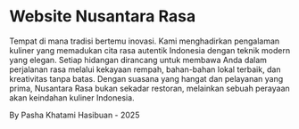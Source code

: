 # Website Nusantara Rasa
Tempat di mana tradisi bertemu inovasi. Kami menghadirkan pengalaman kuliner yang memadukan cita rasa autentik Indonesia dengan teknik modern yang elegan. Setiap hidangan dirancang untuk membawa Anda dalam perjalanan rasa melalui kekayaan rempah, bahan-bahan lokal terbaik, dan kreativitas tanpa batas. Dengan suasana yang hangat dan pelayanan yang prima, Nusantara Rasa bukan sekadar restoran, melainkan sebuah perayaan akan keindahan kuliner Indonesia.


By Pasha Khatami Hasibuan - 2025
